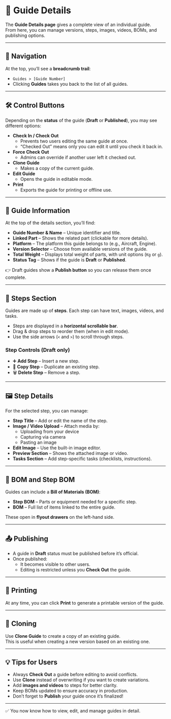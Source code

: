 # 📘 Guide Details

The **Guide Details page** gives a complete view of an individual guide.  
From here, you can manage versions, steps, images, videos, BOMs, and publishing options.

---

## 🔖 Navigation

At the top, you’ll see a **breadcrumb trail**:

- `Guides > [Guide Number]`
- Clicking **Guides** takes you back to the list of all guides.

---

## 🛠️ Control Buttons

Depending on the **status** of the guide (**Draft** or **Published**), you may see different options:

- **Check In / Check Out**
  - Prevents two users editing the same guide at once.
  - “Checked Out” means only you can edit it until you check it back in.
- **Force Check Out**
  - Admins can override if another user left it checked out.
- **Clone Guide**
  - Makes a copy of the current guide.
- **Edit Guide**
  - Opens the guide in editable mode.
- **Print**
  - Exports the guide for printing or offline use.

---

## 📑 Guide Information

At the top of the details section, you’ll find:

- **Guide Number & Name** – Unique identifier and title.
- **Linked Part** – Shows the related part (clickable for more details).
- **Platform** – The platform this guide belongs to (e.g., Aircraft, Engine).
- **Version Selector** – Choose from available versions of the guide.
- **Total Weight** – Displays total weight of parts, with unit options (`Kg` or `g`).
- **Status Tag** – Shows if the guide is **Draft** or **Published**.

👉 Draft guides show a **Publish button** so you can release them once complete.

---

## 📜 Steps Section

Guides are made up of **steps**. Each step can have text, images, videos, and tasks.

- Steps are displayed in a **horizontal scrollable bar**.
- Drag & drop steps to reorder them (when in edit mode).
- Use the side arrows (`<` and `>`) to scroll through steps.

### Step Controls (Draft only)

- ➕ **Add Step** – Insert a new step.
- 📑 **Copy Step** – Duplicate an existing step.
- 🗑️ **Delete Step** – Remove a step.

---

## 🖼️ Step Details

For the selected step, you can manage:

- **Step Title** – Add or edit the name of the step.
- **Image / Video Upload** – Attach media by:
  - Uploading from your device
  - Capturing via camera
  - Pasting an image
- **Edit Image** – Use the built-in image editor.
- **Preview Section** – Shows the attached image or video.
- **Tasks Section** – Add step-specific tasks (checklists, instructions).

---

## 🧰 BOM and Step BOM

Guides can include a **Bill of Materials (BOM)**:

- **Step BOM** – Parts or equipment needed for a specific step.
- **BOM** – Full list of items linked to the entire guide.

These open in **flyout drawers** on the left-hand side.

---

## 📤 Publishing

- A guide in **Draft** status must be published before it’s official.
- Once published:
  - It becomes visible to other users.
  - Editing is restricted unless you **Check Out** the guide.

---

## 📄 Printing

At any time, you can click **Print** to generate a printable version of the guide.

---

## 🔄 Cloning

Use **Clone Guide** to create a copy of an existing guide.  
This is useful when creating a new version based on an existing one.

---

## 💡 Tips for Users

- Always **Check Out** a guide before editing to avoid conflicts.
- Use **Clone** instead of overwriting if you want to create variations.
- Add **images and videos** to steps for better clarity.
- Keep BOMs updated to ensure accuracy in production.
- Don’t forget to **Publish** your guide once it’s finalized!

---

✅ You now know how to view, edit, and manage guides in detail.
